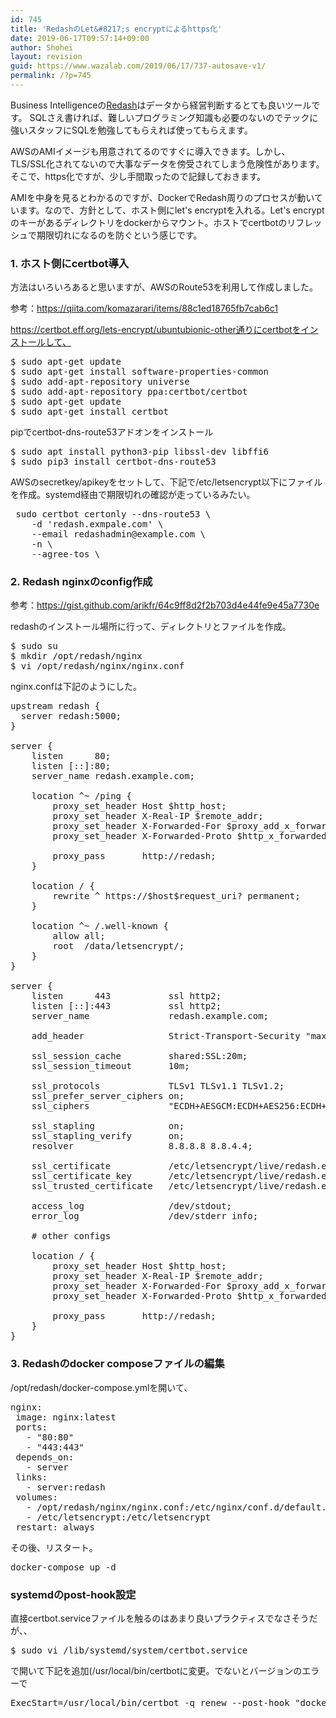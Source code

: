 ```yaml
---
id: 745
title: 'RedashのLet&#8217;s encryptによるhttps化'
date: 2019-06-17T09:57:14+09:00
author: Shohei
layout: revision
guid: https://www.wazalab.com/2019/06/17/737-autosave-v1/
permalink: /?p=745
---
```

Business Intelligenceの<a href="https://redash.io/">Redash</a>はデータから経営判断するとても良いツールです。
SQLさえ書ければ、難しいプログラミング知識も必要のないのでテックに強いスタッフにSQLを勉強してもらえれば使ってもらえます。

AWSのAMIイメージも用意されてるのですぐに導入できます。しかし、TLS/SSL化されてないので大事なデータを傍受されてしまう危険性があります。
そこで、https化ですが、少し手間取ったので記録しておきます。

AMIを中身を見るとわかるのですが、DockerでRedash周りのプロセスが動いています。なので、方針として、ホスト側にlet's encryptを入れる。Let's encryptのキーがあるディレクトリをdockerからマウント。ホストでcertbotのリフレッシュで期限切れになるのを防ぐという感じです。

<h3>1. ホスト側にcertbot導入</h3>

方法はいろいろあると思いますが、AWSのRoute53を利用して作成しました。

参考：https://qiita.com/komazarari/items/88c1ed18765fb7cab6c1

https://certbot.eff.org/lets-encrypt/ubuntubionic-other通りにcertbotをインストールして、

<pre class="theme:dark-terminal lang:default decode:true " >$ sudo apt-get update
$ sudo apt-get install software-properties-common
$ sudo add-apt-repository universe
$ sudo add-apt-repository ppa:certbot/certbot
$ sudo apt-get update
$ sudo apt-get install certbot </pre>

pipでcertbot-dns-route53アドオンをインストール

<pre class="theme:dark-terminal lang:default decode:true " >$ sudo apt install python3-pip libssl-dev libffi6
$ sudo pip3 install certbot-dns-route53
</pre>

AWSのsecretkey/apikeyをセットして、下記で/etc/letsencrypt以下にファイルを作成。systemd経由で期限切れの確認が走っているみたい。

<pre class="theme:dark-terminal lang:default decode:true " > sudo certbot certonly --dns-route53 \
    -d 'redash.exmpale.com' \
    --email redashadmin@example.com \
    -n \
    --agree-tos \
</pre>

<h3>2. Redash nginxのconfig作成</h3>

参考：https://gist.github.com/arikfr/64c9ff8d2f2b703d4e44fe9e45a7730e

redashのインストール場所に行って、ディレクトリとファイルを作成。

<pre class="theme:dark-terminal lang:default decode:true " >$ sudo su
$ mkdir /opt/redash/nginx
$ vi /opt/redash/nginx/nginx.conf
</pre>

nginx.confは下記のようにした。

<pre class="theme:dark-terminal lang:default decode:true " >upstream redash {
  server redash:5000;
}

server {
    listen      80;
    listen [::]:80;
    server_name redash.example.com;

    location ^~ /ping {
        proxy_set_header Host $http_host;
        proxy_set_header X-Real-IP $remote_addr;
        proxy_set_header X-Forwarded-For $proxy_add_x_forwarded_for;
        proxy_set_header X-Forwarded-Proto $http_x_forwarded_proto;

        proxy_pass       http://redash;
    }

    location / {
        rewrite ^ https://$host$request_uri? permanent;
    }

    location ^~ /.well-known {
        allow all;
        root  /data/letsencrypt/;
    }
}

server {
    listen      443           ssl http2;
    listen [::]:443           ssl http2;
    server_name               redash.example.com;

    add_header                Strict-Transport-Security "max-age=31536000" always;

    ssl_session_cache         shared:SSL:20m;
    ssl_session_timeout       10m;

    ssl_protocols             TLSv1 TLSv1.1 TLSv1.2;
    ssl_prefer_server_ciphers on;
    ssl_ciphers               "ECDH+AESGCM:ECDH+AES256:ECDH+AES128:!ADH:!AECDH:!MD5;";

    ssl_stapling              on;
    ssl_stapling_verify       on;
    resolver                  8.8.8.8 8.8.4.4;

    ssl_certificate           /etc/letsencrypt/live/redash.example.com/fullchain.pem;
    ssl_certificate_key       /etc/letsencrypt/live/redash.example.com/privkey.pem;
    ssl_trusted_certificate   /etc/letsencrypt/live/redash.example.com/chain.pem;

    access_log                /dev/stdout;
    error_log                 /dev/stderr info;

    # other configs

    location / {
        proxy_set_header Host $http_host;
        proxy_set_header X-Real-IP $remote_addr;
        proxy_set_header X-Forwarded-For $proxy_add_x_forwarded_for;
        proxy_set_header X-Forwarded-Proto $http_x_forwarded_proto;

        proxy_pass       http://redash;
    }
}</pre>

<h3>3. Redashのdocker composeファイルの編集</h3>

/opt/redash/docker-compose.ymlを開いて、

<pre class="theme:dark-terminal lang:default decode:true " >nginx:
 image: nginx:latest
 ports:
   - "80:80"
   - "443:443"
 depends_on:
   - server
 links:
   - server:redash
 volumes:
   - /opt/redash/nginx/nginx.conf:/etc/nginx/conf.d/default.conf
   - /etc/letsencrypt:/etc/letsencrypt
 restart: always
</pre>

その後、リスタート。

<pre class="theme:dark-terminal lang:default decode:true " >docker-compose up -d</pre>

<h3>systemdのpost-hook設定</h3>

直接certbot.serviceファイルを触るのはあまり良いプラクティスでなさそうだが、、

<pre class="theme:dark-terminal lang:default decode:true " >$ sudo vi /lib/systemd/system/certbot.service</pre>

で開いて下記を追加(/usr/local/bin/certbotに変更。でないとバージョンのエラーで

<pre class="theme:dark-terminal lang:default decode:true " >ExecStart=/usr/local/bin/certbot -q renew --post-hook "docker-compuse up -d"</pre>